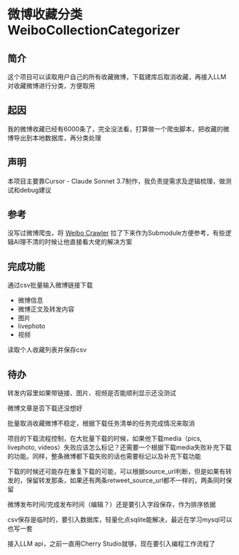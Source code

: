 # 微博收藏分类 WeiboCollectionCategorizer

## 简介
这个项目可以读取用户自己的所有收藏微博，下载建库后取消收藏，再接入LLM对收藏微博进行分类，方便取用

## 起因
我的微博收藏已经有6000条了，完全没法看，打算做一个爬虫脚本，把收藏的微博导出到本地数据库，再分类处理

## 声明
本项目主要靠Cursor - Claude Sonnet 3.7制作，我负责提需求及逻辑梳理，做测试和debug建议

## 参考
没写过微博爬虫，将 [Weibo Crawler](https://github.com/dataabc/weibo-crawler) 拉了下来作为Submodule方便参考，有些逻辑AI理不清的时候让他直接看大佬的解决方案

## 完成功能
通过csv批量输入微博链接下载
- 微博信息
- 微博正文及转发内容
- 图片
- livephoto
- 视频

读取个人收藏列表并保存csv

## 待办
转发内容里如果带链接、图片、视频是否能顺利显示还没测试

微博文章是否下载还没想好

批量取消收藏微博不稳定，根据下载任务清单的任务完成情况来取消

项目的下载流程控制，在大批量下载的时候，如果他下载media（pics, livephoto, videos）失败应该怎么标记？还需要一个根据下载media失败补充下载的功能。同样，整条微博都下载失败的话也需要标记以及补充下载功能

下载的时候还可能存在重复下载的可能，可以根据source_url判断，但是如果有转发的，保留转发那条，如果还有两条retweet_source_url都不一样的，两条同时保留

微博发布时间/完成发布时间（编辑？）还是要引入字段保存，作为排序依据

csv保存是临时的，要引入数据库，轻量化点sqlite能解决，最近在学习mysql可以也写一套

接入LLM api，之前一直用Cherry Studio就够，现在要引入编程工作流程了